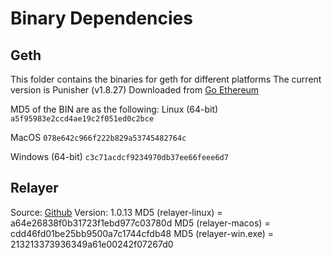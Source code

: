 Binary Dependencies
===================

Geth
----

This folder contains the binaries for geth for different platforms
The current version is Punisher (v1.8.27)
Downloaded from [Go Ethereum](https://geth.ethereum.org/downloads/)

MD5 of the BIN are as the following:
Linux (64-bit)
`a5f95983e2ccd4ae19c2f051ed0c2bce`

MacOS
`078e642c966f222b829a53745482764c`

Windows (64-bit)
`c3c71acdcf9234970db37ee66feee6d7`


Relayer
-------

Source: [Github](https://www.github.com/syscoin/relayer/)
Version: 1.0.13
MD5 (relayer-linux) = a64e26838f0b31723f1ebd977c03780d
MD5 (relayer-macos) = cdd46fd01be25bb9500a7c1744cfdb48
MD5 (relayer-win.exe) = 213213373936349a61e00242f07267d0
